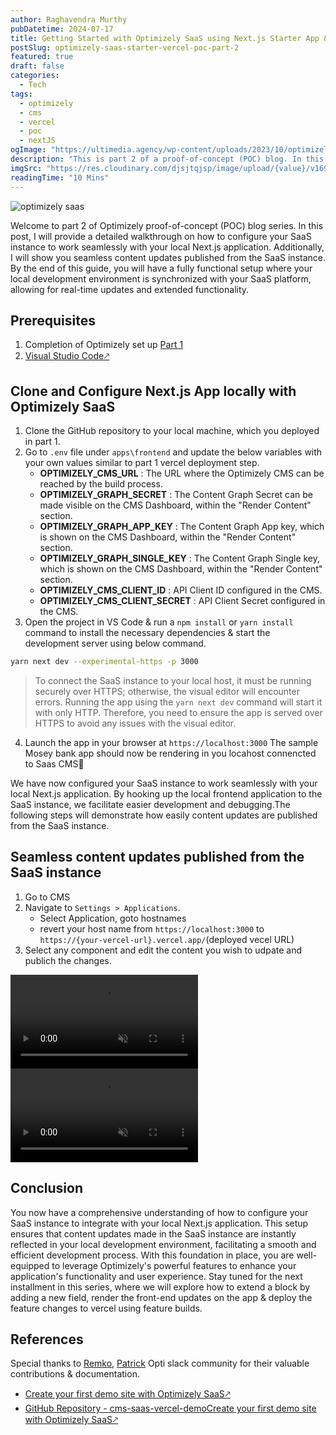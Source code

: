 ```yaml
---
author: Raghavendra Murthy
pubDatetime: 2024-07-17
title: Getting Started with Optimizely SaaS using Next.js Starter App & Configure local development - Part 2
postSlug: optimizely-saas-starter-vercel-poc-part-2
featured: true
draft: false
categories:
  - Tech
tags:
  - optimizely
  - cms
  - vercel
  - poc
  - nextJS
ogImage: "https://ultimedia.agency/wp-content/uploads/2023/10/optimizely-saas-hero.jpg"
description: "This is part 2 of a proof-of-concept (POC) blog. In this post, I will guide you through the steps to configure your SaaS instance with your local Next.js app and show you seamless content updates published from the SaaS instance."
imgSrc: "https://res.cloudinary.com/djsjtqjsp/image/upload/{value}/v1692111971/raghavendra-murthy-blog/optimizely-vector-logo-2021_ufk1de.png"
readingTime: "10 Mins"
---
```


![optimizely saas](https://ultimedia.agency/wp-content/uploads/2023/10/optimizely-saas-hero.jpg)

Welcome to part 2 of Optimizely proof-of-concept (POC) blog series. In this post, I will provide a detailed walkthrough on how to configure your SaaS instance to work seamlessly with your local Next.js application. Additionally, I will show you seamless content updates published from the SaaS instance. By the end of this guide, you will have a fully functional setup where your local development environment is synchronized with your SaaS platform, allowing for real-time updates and extended functionality.

## Prerequisites

1. Completion of Optimizely set up [Part 1](https://raghavendramurthy.com/posts/optimizely-saas-starter-vercel-demo/)
2. <a href="https://code.visualstudio.com/download" target="_blank">Visual Studio Code🡕</a>

## Clone and Configure Next.js App locally with Optimizely SaaS

1. Clone the GitHub repository to your local machine, which you deployed in part 1.
2. Go to `.env` file under `apps\frontend` and update the below variables with your own values similar to part 1 vercel deployment step.
   - **OPTIMIZELY_CMS_URL** : The URL where the Optimizely CMS can be reached by the build process.
   - **OPTIMIZELY_GRAPH_SECRET** : The Content Graph Secret can be made visible on the CMS Dashboard, within the "Render Content" section.
   - **OPTIMIZELY_GRAPH_APP_KEY** : The Content Graph App key, which is shown on the CMS Dashboard, within the "Render Content" section.
   - **OPTIMIZELY_GRAPH_SINGLE_KEY** : The Content Graph Single key, which is shown on the CMS Dashboard, within the "Render Content" section.
   - **OPTIMIZELY_CMS_CLIENT_ID** : API Client ID configured in the CMS.
   - **OPTIMIZELY_CMS_CLIENT_SECRET** : API Client Secret configured in the CMS.
3. Open the project in VS Code & run a `npm install` or `yarn install` command to install the necessary dependencies & start the development server using below command.

```bash
yarn next dev --experimental-https -p 3000
```

> To connect the SaaS instance to your local host, it must be running securely over HTTPS; otherwise, the visual editor will encounter errors. Running the app using the `yarn next dev` command will start it with only HTTP. Therefore, you need to ensure the app is served over HTTPS to avoid any issues with the visual editor.

4. Launch the app in your browser at `https://localhost:3000` The sample Mosey bank app should now be rendering in you locahost connencted to Saas CMS🎉

We have now configured your SaaS instance to work seamlessly with your local Next.js application. By hooking up the local frontend application to the SaaS instance, we facilitate easier development and debugging.The following steps will demonstrate how easily content updates are published from the SaaS instance.

## Seamless content updates published from the SaaS instance

1. Go to CMS
2. Navigate to `Settings > Applications`.
   - Select Application, goto hostnames
   - revert your host name from `https://localhost:3000` to `https://{your-vercel-url}.vercel.app/`(deployed vecel URL)
3. Select any component and edit the content you wish to udpate and publich the changes.

<video autoplay loop muted="muted" plays-inline="true" class="border border-skin-line">
  <source src="https://res.cloudinary.com/djsjtqjsp/video/upload/v1721390965/raghavendra-murthy-blog/Screenshare_-_2024-07-18_5_09_29_PM_s530w3.mp4" type="video/mp4">
</video>
<video autoplay loop muted="muted" plays-inline="true" class="border border-skin-line">
  <source src="https://res.cloudinary.com/djsjtqjsp/video/upload/v1721391467/raghavendra-murthy-blog/Screenshare_-_2024-07-19_1_16_37_PM_bgbeam.mp4" type="video/mp4">
</video>

## Conclusion

You now have a comprehensive understanding of how to configure your SaaS instance to integrate with your local Next.js application. This setup ensures that content updates made in the SaaS instance are instantly reflected in your local development environment, facilitating a smooth and efficient development process. With this foundation in place, you are well-equipped to leverage Optimizely's powerful features to enhance your application's functionality and user experience. Stay tuned for the next installment in this series, where we will explore how to extend a block by adding a new field, render the front-end updates on the app & deploy the feature changes to vercel using feature builds.

## References

Special thanks to [Remko](https://github.com/remkoj), [Patrick](https://world.optimizely.com/System/Users-and-profiles/Community-Profile-Card/?userId=cc6bd837-ed58-4563-b0cb-c71b572fe90e) Opti slack community for their valuable contributions & documentation.

- <a href="https://world.optimizely.com/blogs/patrick-lam/dates/2024/7/create-your-first-demo-site-with-optimizely-saasvisual-builder/" target="_blank">Create your first demo site with Optimizely SaaS🡕</a>
- [GitHub Repository - cms-saas-vercel-demo]()<a href="https://github.com/episerver/cms-saas-vercel-demo" target="_blank">Create your first demo site with Optimizely SaaS🡕</a>
